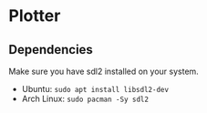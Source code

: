 # Plotter
## Dependencies
Make sure you have sdl2 installed on your system.
- Ubuntu: `sudo apt install libsdl2-dev`
- Arch Linux: `sudo pacman -Sy sdl2`
